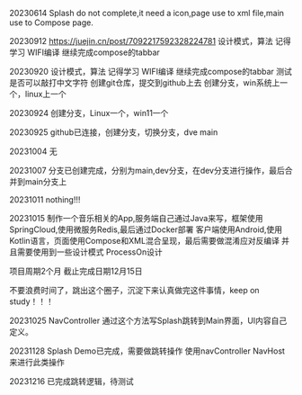 20230614
Splash do not complete,it need a icon,page use to xml file,main use to Compose page.

20230912
https://juejin.cn/post/7092217592328224781
设计模式，算法 记得学习
WIFI编译
继续完成compose的tabbar

20230920
设计模式，算法 记得学习
WIFI编译
继续完成compose的tabbar
测试是否可以敲打中文字符
创建git仓库，提交到github上去
创建分支，win系统上一个，linux上一个

20230924
创建分支，Linux一个，win11一个

20230925
github已连接，创建分支，切换分支，dve  main

20231004
无

20231007
分支已创建完成，分别为main,dev分支，在dev分支进行操作，最后合并到main分支上

20231011
nothing!!!

20231015
制作一个音乐相关的App,服务端自己通过Java来写，框架使用SpringCloud,使用微服务Redis,最后通过Docker部署
客户端使用Android,使用Kotlin语言，页面使用Compose和XML混合呈现，最后需要做混淆应对反编译
并且需要使用到一些设计模式
ProcessOn设计


项目周期2个月 截止完成日期12月15日

不要浪费时间了，跳出这个圈子，沉淀下来认真做完这件事情，keep on study！！！

20231025
NavController 通过这个方法写Splash跳转到Main界面，UI内容自己定义。

20231128
Splash Demo已完成，需要做跳转操作 使用navController NavHost 来进行此类操作

20231216
已完成跳转逻辑，待测试